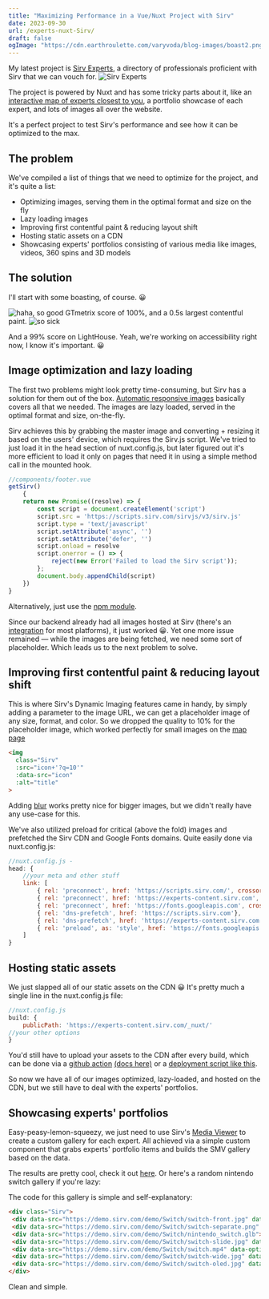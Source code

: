 ```yaml
---
title: "Maximizing Performance in a Vue/Nuxt Project with Sirv"
date: 2023-09-30
url: /experts-nuxt-Sirv/
draft: false
ogImage: "https://cdn.earthroulette.com/varyvoda/blog-images/boast2.png"
---
```

My latest project is [Sirv Experts](https://experts.sirv.com), a directory of professionals proficient with Sirv that we can vouch for.
<img class="Sirv" src="https://cdn.earthroulette.com/varyvoda/experts.png?q=10&blur=10" data-src="https://cdn.earthroulette.com/varyvoda/experts.png" alt="Sirv Experts">


The project is powered by Nuxt and has some tricky parts about it, like an [interactive map of experts closest to you](https://experts.sirv.com/360-product-photography/near-me), a portfolio showcase of each expert, and lots of images all over the website.

It's a perfect project to test Sirv's performance and see how it can be optimized to the max.

## The problem
We've compiled a list of things that we need to optimize for the project, and it's quite a list:
- Optimizing images, serving them in the optimal format and size on the fly
- Lazy loading images
- Improving first contentful paint & reducing layout shift
- Hosting static assets on a CDN
- Showcasing experts' portfolios consisting of various media like images, videos, 360 spins and 3D models

## The solution
I'll start with some boasting, of course. 😀

<img class="Sirv" src="https://cdn.earthroulette.com/varyvoda/blog-images/boast1.png?q=10&blur=10" data-src="https://cdn.earthroulette.com/varyvoda/blog-images/boast1.png" alt="haha, so good">
GTmetrix score of 100%, and a 0.5s largest contentful paint.

<img class="Sirv" src="https://cdn.earthroulette.com/varyvoda/blog-images/boast2.png?q=10&blur=10" data-src="https://cdn.earthroulette.com/varyvoda/blog-images/boast2.png" alt="so sick">

And a 99% score on LightHouse. Yeah, we're working on accessibility right now, I know it's important. 😀

## Image optimization and lazy loading
The first two problems might look pretty time-consuming, but Sirv has a solution for them out of the box. [Automatic responsive images](https://sirv.com/help/articles/responsive-images-smv/) basically covers all that we needed. The images are lazy loaded, served in the optimal format and size, on-the-fly. 

Sirv achieves this by grabbing the master image and converting + resizing it based on the users' device, which requires the Sirv.js script. We've tried to just load it in the head section of nuxt.config.js, but later figured out it's more efficient to load it only on pages that need it in using a simple method call in the mounted hook.
```js
//components/footer.vue
getSirv()
    {
    return new Promise((resolve) => {
        const script = document.createElement('script')
        script.src = 'https://scripts.sirv.com/sirvjs/v3/sirv.js'
        script.type = 'text/javascript'
        script.setAttribute('async', '')
        script.setAttribute('defer', '')
        script.onload = resolve
        script.onerror = () => {
            reject(new Error('Failed to load the Sirv script'));
        };
        document.body.appendChild(script)
    })
}
```
Alternatively, just use the [npm module](https://www.npmjs.com/package/sirv-media-viewer-script). 

Since our backend already had all images hosted at Sirv
(there's an [integration](https://sirv.com/integration/) for most platforms),
it just worked 😀.
Yet one more issue remained — while the images are being fetched, we need some sort of placeholder.
Which leads us to the next problem to solve.
## Improving first contentful paint & reducing layout shift

This is where Sirv's Dynamic Imaging features came in handy, by simply adding a parameter to the image URL, we can get a placeholder image of any size, format, and color. So we dropped the quality to 10% for the placeholder image, which worked perfectly for small images on the [map page](https://experts.sirv.com/360-product-photography/anywhere)
```html
<img
  class="Sirv"
  :src="icon+'?q=10'"
  :data-src="icon"
  :alt="title"
>
```
Adding [blur](https://sirv.com/help/articles/dynamic-imaging/stylize/blur/) works pretty nice for bigger images, but we didn't really have any use-case for this.

We've also utilized preload for critical (above the fold) images and prefetched the Sirv CDN and Google Fonts domains.
Quite easily done via nuxt.config.js:
```js
//nuxt.config.js -
head: {
    //your meta and other stuff
    link: [
        { rel: 'preconnect', href: 'https://scripts.sirv.com/', crossorigin:true},
        { rel: 'preconnect', href: 'https://experts-content.sirv.com', crossorigin:true},
        { rel: 'preconnect', href: 'https://fonts.googleapis.com', crossorigin:true},
        { rel: 'dns-prefetch', href: 'https://scripts.sirv.com'},
        { rel: 'dns-prefetch', href: 'https://experts-content.sirv.com'},
        { rel: 'preload', as: 'style', href: 'https://fonts.googleapis.com/css?family=Source+Sans+Pro:200,300,400,600&display=swap' }
    ]
}
```
## Hosting static assets
We just slapped all of our static assets on the CDN 😀
It's pretty much a single line in the nuxt.config.js file:
```js
//nuxt.config.js
build: {
    publicPath: 'https://experts-content.sirv.com/_nuxt/'
//your other options
}
```
You'd still have to upload your assets to the CDN after every build,
which can be done via a [github action](https://github.com/marketplace/actions/sirv-upload) [(docs here)](https://sirv.com/help/articles/upload-images-to-sirv-with-github-actions/) or a [deployment script like this](https://gist.github.com/IgorVaryvoda/40036108fda952d318abf397b53cc6da).

So now we have all of our images optimized, lazy-loaded, and hosted on the CDN, but we still have to deal with the experts' portfolios.

## Showcasing experts' portfolios
Easy-peasy-lemon-squeezy, we just need to use Sirv's [Media Viewer](https://sirv.com/help/articles/media-viewer/) to create a custom gallery for each expert. All achieved via a simple custom component that grabs experts' portfolio items and builds the SMV gallery based on the data. 

The results are pretty cool, check it out [here](https://experts.sirv.com/revo-photo-revo-north-america). Or here's a random nintendo switch gallery if you're lazy: 
<div class="Sirv">
 <div data-src="https://demo.sirv.com/demo/Switch/switch-front.jpg" data-type="zoom"></div>
 <div data-src="https://demo.sirv.com/demo/Switch/switch-separate.png" data-type="zoom"></div>
 <div data-src="https://demo.sirv.com/demo/Switch/nintendo_switch.glb"></div>
 <div data-src="https://demo.sirv.com/demo/Switch/switch-slide.jpg" data-type="zoom"></div>
 <div data-src="https://demo.sirv.com/demo/Switch/switch.mp4" data-options="autoplay:true"></div>
 <div data-src="https://demo.sirv.com/demo/Switch/switch-wide.jpg" data-type="zoom"></div>
 <div data-src="https://demo.sirv.com/demo/Switch/switch-oled.jpg" data-type="zoom"></div>
</div>
The code for this gallery is simple and self-explanatory:

```html
<div class="Sirv">
 <div data-src="https://demo.sirv.com/demo/Switch/switch-front.jpg" data-type="zoom"></div>
 <div data-src="https://demo.sirv.com/demo/Switch/switch-separate.png" data-type="zoom"></div>
 <div data-src="https://demo.sirv.com/demo/Switch/nintendo_switch.glb"></div>
 <div data-src="https://demo.sirv.com/demo/Switch/switch-slide.jpg" data-type="zoom"></div>
 <div data-src="https://demo.sirv.com/demo/Switch/switch.mp4" data-options="autoplay:true"></div>
 <div data-src="https://demo.sirv.com/demo/Switch/switch-wide.jpg" data-type="zoom"></div>
 <div data-src="https://demo.sirv.com/demo/Switch/switch-oled.jpg" data-type="zoom"></div>
</div>
```
Clean and simple. 

<script src="https://scripts.sirv.com/sirvjs/v3/sirv.js"></script>
